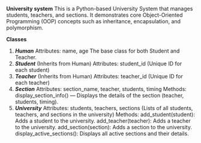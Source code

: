 **University system**
This is a Python-based University System that manages students, teachers, and sections. It 
demonstrates core Object-Oriented Programming (OOP) concepts such as inheritance,
encapsulation, and polymorphism.

****Classes****
1. ***Human***
Attributes: name, age
The base class for both Student and Teacher.
2. ***Student*** (Inherits from Human)
Attributes: student_id (Unique ID for each student)
3. ***Teacher*** (Inherits from Human)
Attributes: teacher_id (Unique ID for each teacher)
4. ***Section***
Attributes: section_name, teacher, students, timing
Methods: display_section_info() — Displays the details of the section (teacher, students, timing).
5. ***University***
Attributes: students, teachers, sections (Lists of all students, teachers, and sections in the university)
Methods:
add_student(student): Adds a student to the university.
add_teacher(teacher): Adds a teacher to the university.
add_section(section): Adds a section to the university.
display_active_sections(): Displays all active sections and their details.
